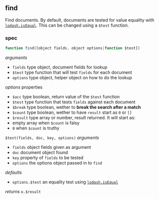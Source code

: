 ## find

Find documents. By default, documents are tested
for value equality with [`lodash.isEqual`][p-lodash.isEqual].
This can be changed using a `$test` function.

### spec
```js
function find([object fields, object options|function $test])
```

_arguments_
 - `fields` type object, document fields for lookup
 - `$test` type function that will test `fields` for each document
 - `options` type object, helper object on how to do the lookup

_options_ properties
 - `$acc` type boolean, return value of the `$test` function
 - `$test` type function that tests `fields` against each document
 - `$break` type boolean, wether to **break the search after a match**
 - `$count` type boolean, wether to have `result` start as `0` or `[]`
 - `$result` type array or number, result returned. It will start as:
  - empty array when `$count` is falsy
  - `0` when `$count` is truthy

`$test(fields, doc, key, options)` _arguments_
 - `fields` object fields given as argument
 - `doc` document object found
 - `key` property of `fields` to be tested
 - `options` the options object passed in to `find`

_defaults_
- `options.$test` an equality test using [`lodash.isEqual`][p-lodash.isEqual]

_returns_ `o.$result`

[p-lodash.isEqual]: https://lodash.com/docs#isEqual